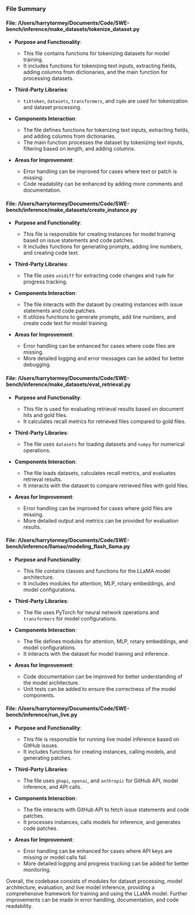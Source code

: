 ### File Summary

#### File: /Users/harrytormey/Documents/Code/SWE-bench/inference/make_datasets/tokenize_dataset.py

- **Purpose and Functionality**:
  - This file contains functions for tokenizing datasets for model training.
  - It includes functions for tokenizing text inputs, extracting fields, adding columns from dictionaries, and the main function for processing datasets.

- **Third-Party Libraries**:
  - `tiktoken`, `datasets`, `transformers`, and `tqdm` are used for tokenization and dataset processing.

- **Components Interaction**:
  - The file defines functions for tokenizing text inputs, extracting fields, and adding columns from dictionaries.
  - The main function processes the dataset by tokenizing text inputs, filtering based on length, and adding columns.

- **Areas for Improvement**:
  - Error handling can be improved for cases where text or patch is missing.
  - Code readability can be enhanced by adding more comments and documentation.

#### File: /Users/harrytormey/Documents/Code/SWE-bench/inference/make_datasets/create_instance.py

- **Purpose and Functionality**:
  - This file is responsible for creating instances for model training based on issue statements and code patches.
  - It includes functions for generating prompts, adding line numbers, and creating code text.

- **Third-Party Libraries**:
  - The file uses `unidiff` for extracting code changes and `tqdm` for progress tracking.

- **Components Interaction**:
  - The file interacts with the dataset by creating instances with issue statements and code patches.
  - It utilizes functions to generate prompts, add line numbers, and create code text for model training.

- **Areas for Improvement**:
  - Error handling can be enhanced for cases where code files are missing.
  - More detailed logging and error messages can be added for better debugging.

#### File: /Users/harrytormey/Documents/Code/SWE-bench/inference/make_datasets/eval_retrieval.py

- **Purpose and Functionality**:
  - This file is used for evaluating retrieval results based on document hits and gold files.
  - It calculates recall metrics for retrieved files compared to gold files.

- **Third-Party Libraries**:
  - The file uses `datasets` for loading datasets and `numpy` for numerical operations.

- **Components Interaction**:
  - The file loads datasets, calculates recall metrics, and evaluates retrieval results.
  - It interacts with the dataset to compare retrieved files with gold files.

- **Areas for Improvement**:
  - Error handling can be improved for cases where gold files are missing.
  - More detailed output and metrics can be provided for evaluation results.

#### File: /Users/harrytormey/Documents/Code/SWE-bench/inference/llamao/modeling_flash_llama.py

- **Purpose and Functionality**:
  - This file contains classes and functions for the LLaMA model architecture.
  - It includes modules for attention, MLP, rotary embeddings, and model configurations.

- **Third-Party Libraries**:
  - The file uses PyTorch for neural network operations and `transformers` for model configurations.

- **Components Interaction**:
  - The file defines modules for attention, MLP, rotary embeddings, and model configurations.
  - It interacts with the dataset for model training and inference.

- **Areas for Improvement**:
  - Code documentation can be improved for better understanding of the model architecture.
  - Unit tests can be added to ensure the correctness of the model components.

#### File: /Users/harrytormey/Documents/Code/SWE-bench/inference/run_live.py

- **Purpose and Functionality**:
  - This file is responsible for running live model inference based on GitHub issues.
  - It includes functions for creating instances, calling models, and generating patches.

- **Third-Party Libraries**:
  - The file uses `ghapi`, `openai`, and `anthropic` for GitHub API, model inference, and API calls.

- **Components Interaction**:
  - The file interacts with GitHub API to fetch issue statements and code patches.
  - It processes instances, calls models for inference, and generates code patches.

- **Areas for Improvement**:
  - Error handling can be enhanced for cases where API keys are missing or model calls fail.
  - More detailed logging and progress tracking can be added for better monitoring.

Overall, the codebase consists of modules for dataset processing, model architecture, evaluation, and live model inference, providing a comprehensive framework for training and using the LLaMA model. Further improvements can be made in error handling, documentation, and code readability.
